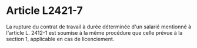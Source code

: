 # Article L2421-7

La rupture du contrat de travail à durée déterminée d'un salarié mentionné à l'article L. 2412-1 est soumise à la même procédure que celle prévue à la section 1, applicable en cas de licenciement.